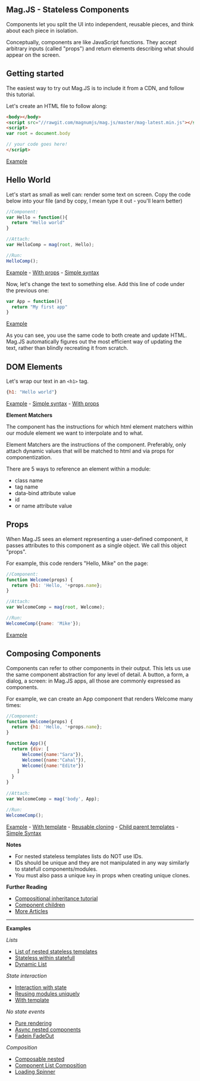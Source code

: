 ## Mag.JS - Stateless Components

Components let you split the UI into independent, reusable pieces, and think about each piece in isolation.

Conceptually, components are like JavaScript functions. They accept arbitrary inputs (called "props") and return elements describing what should appear on the screen.

## Getting started

The easiest way to try out Mag.JS is to include it from a CDN, and follow this tutorial.

Let's create an HTML file to follow along:

```html
<body></body>
<script src="//rawgit.com/magnumjs/mag.js/master/mag-latest.min.js"></script>
<script>
var root = document.body

// your code goes here!
</script>
```
[Example](http://jsbin.com/tubafuhepu/edit?html,output)

## Hello World

Let's start as small as well can: render some text on screen. Copy the code below into your file (and by copy, I mean type it out - you'll learn better)

```javascript
//Component:
var Hello = function(){
  return "Hello world"
}

//Attach:
var HelloComp = mag(root, Hello);

//Run:
HelloComp();
```
[Example](http://jsbin.com/damazuwopo/edit?html,output) - [With props](http://jsbin.com/vonamutano/edit?html,output) - [Simple syntax](http://jsbin.com/pomolafeli/edit?html,output)

Now, let's change the text to something else. Add this line of code under the previous one:

```javascript
var App = function(){
  return "My first app"
}
```
[Example](http://jsbin.com/wixopufafa/edit?html,output)

As you can see, you use the same code to both create and update HTML. Mag.JS automatically figures out the most efficient way of updating the text, rather than blindly recreating it from scratch.

## DOM Elements

Let's wrap our text in an `<h1>` tag.

```javascript
{h1: "Hello world"}
```
[Example](http://jsbin.com/migukexede/edit?html,output) - [Simple syntax](http://jsbin.com/famuxuyebo/edit?html,output) - [With props](http://jsbin.com/wadogayijo/edit?html,output)

**Element Matchers**

The component has the instructions for which html element matchers within our module element we want to interpolate and to what.

Element Matchers are the instructions of the component. Preferably, only attach dynamic values that will be matched to html and via props for componentization.

There are 5 ways to reference an element within a module:
* class name
* tag name
* data-bind attribute value
* id
* or name attribute value

## Props
When Mag.JS sees an element representing a user-defined component, it passes attributes to this component as a single object.
We call this object "props".

For example, this code renders "Hello, Mike" on the page:

```javascript
//Component:
function Welcome(props) {
  return {h1: 'Hello, '+props.name};
}

//Attach:
var WelcomeComp = mag(root, Welcome);

//Run:
WelcomeComp({name: 'Mike'});
```
[Example](http://jsbin.com/xukidaxive/edit?html,output)


## Composing Components

Components can refer to other components in their output. 
This lets us use the same component abstraction for any level of detail. 
A button, a form, a dialog, a screen: in Mag.JS apps, all those are commonly expressed as components.

For example, we can create an App component that renders Welcome many times:

```javascript
//Component:
function Welcome(props) {
  return {h1: 'Hello, '+props.name};
}

function App(){
  return {div: [
      Welcome({name:"Sara"}),
      Welcome({name:"Cahal"}),
      Welcome({name:"Edite"})
    ]
  }
}
  
//Attach:
var WelcomeComp = mag('body', App);

//Run:
WelcomeComp();
```
[Example](http://jsbin.com/tuyimabogi/edit?html,output) - [With template](http://jsbin.com/bekadoyuki/edit?html,output) - [Reusable cloning](http://jsbin.com/zoyadivaku/edit?html,output) - [Child parent templates](http://jsbin.com/zuziwiqato/edit?html,output) - [Simple Syntax](http://jsbin.com/kayidapiwu/edit?html,output)

**Notes**

- For nested stateless templates lists do NOT use IDs. 
- IDs should be unique and they are not manipulated in any way similarly to statefull components/modules.
- You must also pass a unique `key` in props when creating unique clones.

**Further Reading**

* [Compositional inheritance tutorial](//github.com/magnumjs/mag.js/blob/master/examples/tutorials/compositional-inheritance.md)
* [Component children](https://github.com/magnumjs/mag.js/blob/master/examples/tutorials/component-children.md)
* [More Articles](https://github.com/magnumjs/mag.js/blob/master/examples/tutorials/README.md)

<hr>

**Examples**

*Lists*

- [List of nested stateless templates](http://jsbin.com/zaqabaludo/edit?html,output)
- [Stateless within statefull](http://jsbin.com/vubojilaqi/edit?html,output)
- [Dynamic List](http://jsbin.com/fudataguso/edit?html,output)


*State interaction*

- [Interaction with state](http://jsbin.com/lazegucafu/edit?html,output) 
- [Reusing modules uniquely](http://jsbin.com/najalimoko/edit?html,output) 
- [With template](http://jsbin.com/tawovoliju/edit?html,output)

*No state events*

- [Pure rendering](http://jsbin.com/simikupayu/edit?html,output) 
- [Async nested components](http://jsbin.com/becucovasa/edit?html,output)
- [Fadein FadeOut](http://jsbin.com/sogecujeta/edit?html,output)

*Composition*

 - [Composable nested](http://jsbin.com/gisacucogu/edit?js,output)
 - [Component List Composition](http://jsbin.com/ledujezige/edit?js,output)
 - [Loading Spinner](http://jsbin.com/yipopogibu/edit?js,output)

